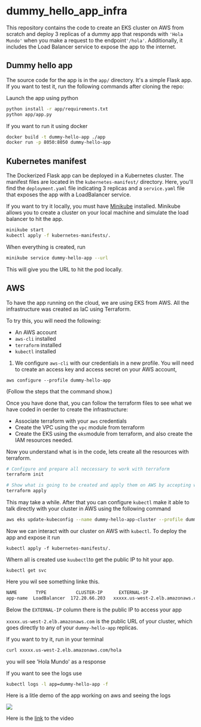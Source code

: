 # dummy_hello_app_infra
This repository contains the code to create an EKS cluster on AWS from scratch and deploy 3 replicas of a dummy app that responds with `'Hola Mundo'` when you make a request to the endpoint`'/hola'`. Additionally, it includes the Load Balancer service to expose the app to the internet.

## Dummy hello app
The source code for the app is in the `app/` directory. It's a simple Flask app. If you want to test it, run the following commands after cloning the repo:

Launch the app using python
``` bash
python install -r app/requirements.txt
python app/app.py
```

If you want to run it using docker
```bash
docker build -t dummy-hello-app ./app
docker run -p 8050:8050 dummy-hello-app
```

## Kubernetes manifest

The Dockerized Flask app can be deployed in a Kubernetes cluster. The manifest files are located in the `kubernetes-manifest/` directory. Here, you'll find the `deployment.yaml` file indicating 3 replicas and a `service.yaml` file that exposes the app with a LoadBalancer service.

If you want to try it locally, you must have [Minikube](https://minikube.sigs.k8s.io/docs/start/) installed. Minikube allows you to create a cluster on your local machine and simulate the load balancer to hit the app.

```bash 
minikube start
kubectl apply -f kubernetes-manifests/.
```

When everything is created, run

```bash 
minikube service dummy-hello-app --url
```
This will give you the URL to hit the pod locally.

## AWS
To have the app running on the cloud, we are using EKS from AWS. All the infrastructure was created as IaC using Terraform.

To try this, you will need the following:

- An AWS account
- `aws-cli` installed
- `terraform` installed
- `kubectl` installed

1. We configure `aws-cli` with our credentials in a new profile. You will need to create an access key and access secret on your AWS account,

```
aws configure --profile dummy-hello-app
```
(Follow the steps that the command show.)

Once you have done that, you can follow the terraform files to see what we have coded in oerder to create the infrastructure:

- Associate terraform with your `aws` credentials
- Create the VPC using the `vpc` module from terraform
- Create the EKS using the `eks`module from terraform, and also create the IAM resources needed.

Now you understand what is in the code, lets create all the resources with terraform.

```bash 
# Configure and prepare all neccessary to work with terraform 
terraform init

# Show what is going to be created and apply them on AWS by accepting with 'yes'
terraform apply
```

This may take a while. After that you can configure `kubectl` make it able to talk directly with your cluster in AWS using the following command

```bash
aws eks update-kubeconfig --name dummy-hello-app-cluster --profile dummy-hello-app
```

Now we can interact with our cluster on AWS with `kubectl`. To deploy the app and expose it run

```
kubectl apply -f kubernetes-manifests/.
```

Whern all is created use `kuubectl`to get the public IP to hit your app.
```
kubectl get svc
```
Here you wil see something linke this. 
```bash
NAME       TYPE           CLUSTER-IP      EXTERNAL-IP                       PORT(S)        AGE
app-name  LoadBalancer  172.20.66.203   xxxxx.us-west-2.elb.amazonaws.com   80:32130/TCP   10m
```
Below the `EXTERNAL-IP` column there is the public IP to access your app

`xxxxx.us-west-2.elb.amazonaws.com` is the public URL of your cluster, which goes directly to any of your `dummy-hello-app` replicas.

If you want to try it, run in your terminal
```bash
curl xxxxx.us-west-2.elb.amazonaws.com/hola
```
you will see 'Hola Mundo' as a response


If you want to see the logs use

```bash 
kubectl logs -l app=dummy-hello-app -f
```

Here is a litle demo of the app working on aws and seeing the logs

![](demo.gif)

Here is the [link](https://drive.google.com/file/d/1kndiadg3zru6OnKTRBvue_Wf6JtKrf5x/view?usp=sharing) to the video

